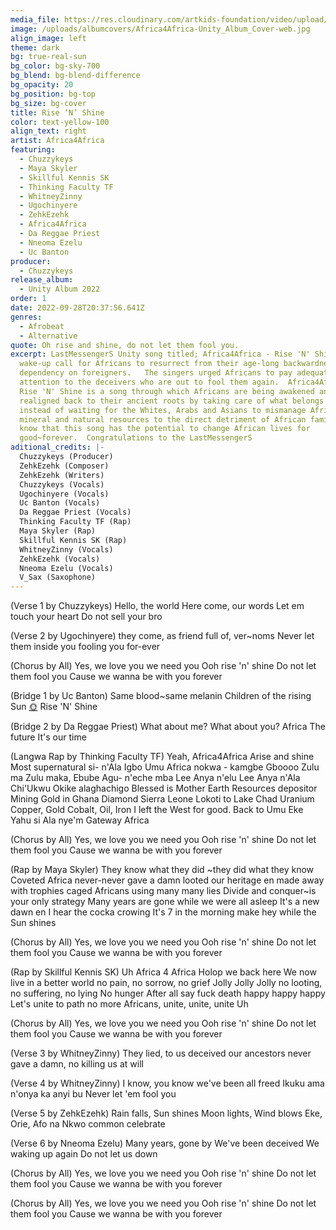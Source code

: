 ```yaml
---
media_file: https://res.cloudinary.com/artkids-foundation/video/upload/v1665778855/01._Africa4Africa_-_Rise_N_Shine_buvagb.mp3
image: /uploads/albumcovers/Africa4Africa-Unity_Album_Cover-web.jpg
align_image: left
theme: dark
bg: true-real-sun
bg_color: bg-sky-700
bg_blend: bg-blend-difference
bg_opacity: 20
bg_position: bg-top
bg_size: bg-cover
title: Rise ‘N’ Shine
color: text-yellow-100
align_text: right
artist: Africa4Africa
featuring:
  - Chuzzykeys
  - Maya Skyler
  - Skillful Kennis SK
  - Thinking Faculty TF
  - WhitneyZinny
  - Ugochinyere
  - ZehkEzehk
  - Africa4Africa
  - Da Reggae Priest
  - Nneoma Ezelu
  - Uc Banton
producer:
  - Chuzzykeys
release_album:
  - Unity Album 2022
order: 1
date: 2022-09-28T20:37:56.641Z
genres:
  - Afrobeat
  - Alternative
quote: Oh rise and shine, do not let them fool you.
excerpt: LastMessengerS Unity song titled; Africa4Africa - Rise 'N' Shine is a
  wake-up call for Africans to resurrect from their age-long backwardness and
  dependency on foreigners.   The singers urged Africans to pay adequate
  attention to the deceivers who are out to fool them again.  Africa4Africa -
  Rise 'N' Shine is a song through which Africans are being awakened and
  realigned back to their ancient roots by taking care of what belongs to them
  instead of waiting for the Whites, Arabs and Asians to mismanage Africa's
  mineral and natural resources to the direct detriment of African families.  We
  know that this song has the potential to change African lives for
  good~forever.  Congratulations to the LastMessengerS
aditional_credits: |-
  Chuzzykeys (Producer)
  ZehkEzehk (Composer)
  ZehkEzehk (Writers)
  Chuzzykeys (Vocals)
  Ugochinyere (Vocals)
  Uc Banton (Vocals)
  Da Reggae Priest (Vocals)
  Thinking Faculty TF (Rap)
  Maya Skyler (Rap)
  Skillful Kennis SK (Rap)
  WhitneyZinny (Vocals)
  ZehkEzehk (Vocals)
  Nneoma Ezelu (Vocals)
  V_Sax (Saxophone)
---
```

(Verse 1 by Chuzzykeys)
Hello, the world
Here come, our words
Let em touch your heart
Do not sell your bro

(Verse 2 by Ugochinyere)
they come, as friend
full of, ver~noms
Never let them inside you
fooling you for-ever

(Chorus by All)
Yes, we love you
we need you
Ooh rise 'n' shine
Do not let them fool you
Cause we wanna be
with you forever

(Bridge 1 by Uc Banton)
Same blood~same melanin
Children of the rising Sun [🌞](https://s.w.org/images/core/emoji/14.0.0/svg/1f31e.svg)
Rise 'N' Shine

(Bridge 2 by Da Reggae Priest)
What about me?
What about you?
Africa
The future
It's our time

(Langwa Rap by Thinking Faculty TF)
Yeah,
Africa4Africa
Arise and shine
Most supernatural si- n'Ala Igbo
Umu Africa nokwa -
kamgbe Gboooo
Zulu ma Zulu maka, Ebube Agu- n'eche mba
Lee Anya n'elu
Lee Anya n'Ala
Chi'Ukwu Okike alaghachigo
Blessed is Mother Earth
Resources depositor
Mining Gold in Ghana
Diamond Sierra Leone
Lokoti to Lake Chad
Uranium Copper, Gold
Cobalt, Oil, Iron
I left the West for good.
Back to Umu Eke
Yahu si Ala nye'm
Gateway Africa

(Chorus by All)
Yes, we love you
we need you
Ooh rise 'n' shine
Do not let them fool you
Cause we wanna be
with you forever

(Rap by Maya Skyler)
They know what they did ~they did what they know
Coveted Africa never-never gave a damn
looted our heritage en made away with trophies
caged Africans using many many lies
Divide and conquer~is your only strategy
Many years are gone while we were all asleep
It's a new dawn en I hear the cocka crowing
It's 7 in the morning
make hey while the Sun shines

(Chorus by All)
Yes, we love you
we need you
Ooh rise 'n' shine
Do not let them fool you
Cause we wanna be
with you forever

(Rap by Skillful Kennis SK)
Uh
Africa 4 Africa
Holop we back here
We now live in a better world
no pain,
no sorrow,
no grief
Jolly Jolly Jolly
no looting,
no suffering,
no lying
No hunger
After all say fuck death
happy happy happy
Let's unite to path no more
Africans, unite, unite, unite
Uh

(Chorus by All)
Yes, we love you
we need you
Ooh rise 'n' shine
Do not let them fool you
Cause we wanna be
with you forever

(Verse 3 by WhitneyZinny)
They lied, to us
deceived our ancestors
never gave a damn, no
killing us at will

(Verse 4 by WhitneyZinny)
I know, you know
we've been all freed
Ikuku ama n'onya ka anyi bu
Never let 'em fool you

(Verse 5 by ZehkEzehk)
Rain falls, Sun shines
Moon lights, Wind blows
Eke, Orie, Afo na Nkwo
common celebrate

(Verse 6 by Nneoma Ezelu)
Many years, gone by
We've been deceived
We waking up again
Do not let us down

(Chorus by All)
Yes, we love you
we need you
Ooh rise 'n' shine
Do not let them fool you
Cause we wanna be
with you forever

(Chorus by All)
Yes, we love you
we need you
Ooh rise 'n' shine
Do not let them fool you
Cause we wanna be
with you forever